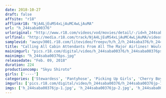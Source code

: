 ```yaml
---
date: 2018-10-27
draft: false
affsite: "r18"
afflinkr18: "NjA4LjEuMS4xLjAuMC4wLjAuMA"
url: "h_244saba00376"
urloriginal: "http://www.r18.com/videos/vod/movies/detail/-/id=h_244saba00376"
urlfinal: "http://media.r18.com/track/NjA4LjEuMS4xLjAuMC4wLjAuMA/videos/vod/movies/detail/-/id=h_244saba00376"
samplevid: "awspv3001.r18.com/litevideo/freepv/h/h_2/h_244saba376/h_244saba376_dmb_w.mp4"
title: "Calling All Cabin Attendants From All The Major Airlines! Would You Please Help An Orgasmic Cherry Boy With His Masturbation? These Ladies Have Their Musty Pussies All Bunched Up In Their Black Pantyhose After A Long Flight Home, And Now They're Ready To Give You Some Luxurious First Class Unlimited Creampies Hospitality"
mainimgurl: "pics.r18.com/digital/video/h_244saba00376/h_244saba00376ps.jpg"
mainimgs: "h_244saba00376ps.jpg"
releasedate: "Feb. 09, 2018"
duration: 224
productioncomp: "Skyu Shiroto"
girls: ['----']
categories: ['Stewardess', 'Pantyhose', 'Picking Up Girls', 'Cherry Boy', 'Amateur', 'Creampie', 'Hi-Def']
imgurls: ['pics.r18.com/digital/video/h_244saba00376/h_244saba00376jp-1.jpg', 'pics.r18.com/digital/video/h_244saba00376/h_244saba00376jp-2.jpg', 'pics.r18.com/digital/video/h_244saba00376/h_244saba00376jp-3.jpg', 'pics.r18.com/digital/video/h_244saba00376/h_244saba00376jp-4.jpg', 'pics.r18.com/digital/video/h_244saba00376/h_244saba00376jp-5.jpg', 'pics.r18.com/digital/video/h_244saba00376/h_244saba00376jp-6.jpg', 'pics.r18.com/digital/video/h_244saba00376/h_244saba00376jp-7.jpg', 'pics.r18.com/digital/video/h_244saba00376/h_244saba00376jp-8.jpg', 'pics.r18.com/digital/video/h_244saba00376/h_244saba00376jp-9.jpg', 'pics.r18.com/digital/video/h_244saba00376/h_244saba00376jp-10.jpg', 'pics.r18.com/digital/video/h_244saba00376/h_244saba00376jp-11.jpg', 'pics.r18.com/digital/video/h_244saba00376/h_244saba00376jp-12.jpg', 'pics.r18.com/digital/video/h_244saba00376/h_244saba00376jp-13.jpg', 'pics.r18.com/digital/video/h_244saba00376/h_244saba00376jp-14.jpg', 'pics.r18.com/digital/video/h_244saba00376/h_244saba00376jp-15.jpg', 'pics.r18.com/digital/video/h_244saba00376/h_244saba00376jp-16.jpg', 'pics.r18.com/digital/video/h_244saba00376/h_244saba00376jp-17.jpg', 'pics.r18.com/digital/video/h_244saba00376/h_244saba00376jp-18.jpg', 'pics.r18.com/digital/video/h_244saba00376/h_244saba00376jp-19.jpg', 'pics.r18.com/digital/video/h_244saba00376/h_244saba00376jp-20.jpg']
imgs: ['h_244saba00376jp-1.jpg', 'h_244saba00376jp-2.jpg', 'h_244saba00376jp-3.jpg', 'h_244saba00376jp-4.jpg', 'h_244saba00376jp-5.jpg', 'h_244saba00376jp-6.jpg', 'h_244saba00376jp-7.jpg', 'h_244saba00376jp-8.jpg', 'h_244saba00376jp-9.jpg', 'h_244saba00376jp-10.jpg', 'h_244saba00376jp-11.jpg', 'h_244saba00376jp-12.jpg', 'h_244saba00376jp-13.jpg', 'h_244saba00376jp-14.jpg', 'h_244saba00376jp-15.jpg', 'h_244saba00376jp-16.jpg', 'h_244saba00376jp-17.jpg', 'h_244saba00376jp-18.jpg', 'h_244saba00376jp-19.jpg', 'h_244saba00376jp-20.jpg']
---
```

